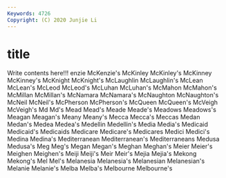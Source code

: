 ```yaml
---
Keywords: 4726
Copyright: (C) 2020 Junjie Li
---
```


# title

Write contents here!!!
enzie 
McKenzie's 
McKinley 
McKinley's 
McKinney 
McKinney's
McKnight 
McKnight's 
McLaughlin 
McLaughlin's 
McLean 
McLean's 
McLeod 
McLeod's 
McLuhan 
McLuhan's
McMahon 
McMahon's 
McMillan 
McMillan's 
McNamara 
McNamara's 
McNaughton 
McNaughton's 
McNeil 
McNeil's
McPherson 
McPherson's 
McQueen 
McQueen's 
McVeigh 
McVeigh's 
Md 
Md's 
Mead 
Mead's
Meade 
Meade's 
Meadows 
Meadows's 
Meagan 
Meagan's 
Meany 
Meany's 
Mecca 
Mecca's
Meccas 
Medan 
Medan's 
Medea 
Medea's 
Medellin 
Medellin's 
Media 
Media's 
Medicaid
Medicaid's 
Medicaids 
Medicare 
Medicare's 
Medicares 
Medici 
Medici's 
Medina 
Medina's 
Mediterranean
Mediterranean's 
Mediterraneans 
Medusa 
Medusa's 
Meg 
Meg's 
Megan 
Megan's 
Meghan 
Meghan's
Meier 
Meier's 
Meighen 
Meighen's 
Meiji 
Meiji's 
Meir 
Meir's 
Mejia 
Mejia's
Mekong 
Mekong's 
Mel 
Mel's 
Melanesia 
Melanesia's 
Melanesian 
Melanesian's 
Melanie 
Melanie's
Melba 
Melba's 
Melbourne 
Melbourne's 

